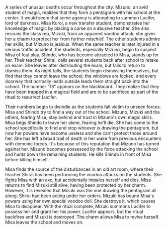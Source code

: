A series of unusual deaths occur throughout the city. Mizuno, an avid student of magic, realizes that they form a pentagram with his school at the center. It would seem that some agency is attempting to summon Lucifer, lord of darkness. Misa Kuroi, a new transfer student, demonstrates her knowledge of magic by placing a curse on a abusive teacher. She also rescues the class rep, Mizuki, from an apparent voodoo attack; she gives her a charm to protect her from further mischief. The other students admire her skills, but Mizuno is jealous. When the same teacher is later injured in a serious traffic accident, the students, especially Mizuno, begin to suspect Misa of foul play. Shindo, who has become attracted to Misa, stands up for her. Their teacher, Shirai, calls several students back after school to retake an exam. She leaves after distributing the exam, but fails to return to dismiss them. As night falls, the students begin dismissing themselves, but find that they cannot leave the school; the windows are locked, and every doorway that normally leads outside leads them straight back into the school. The number "13" appears on the blackboard. They realize that they have been trapped in a magical field and are to be sacrificed as part of the ritual to resurrect Lucifer.

Their numbers begin to dwindle as the students fall victim to unseen forces. Misa and Shindo try to find a way out of the school. Mizuno, Mizuki and the others, fearing Misa, stay behind and trust in Mizuno's own magic skills. Misa begs Shindo to leave her alone, fearing he'll die. She has come to the school specifically to find and stop whoever is drawing the pentagram, but now her powers have become useless and she can't protect those around her. She has left a broad trail of death in her wake from previous encounters with demonic forces. It's because of this reputation that Mizuno has turned against her. Mizuno becomes possessed by the force attacking the school and hunts down the remaining students. He kills Shindo in front of Misa before killing himself.

Misa finds the source of the disturbances in an old art room, where their teacher Shirai has been performing the voodoo attacks on the students. She fights Misa with an axe, but accidentally impales herself and dies. Misa returns to find Mizuki still alive, having been protected by her charm. However, it is revealed that Mizuki was the one drawing the pentagram all along; Shirai had been acting under her orders. Mizuki has bound Misa's powers using her own special voodoo doll. She destroys it, which causes Misa to disappear. With the ritual complete, Mizuki summons Lucifer to possess her and grant her his power. Lucifer appears, but the ritual backfires and Mizuki is destroyed. The charm allows Misa to revive herself. Misa leaves the school and moves on.